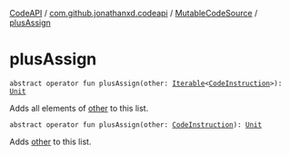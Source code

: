 [CodeAPI](../../index.md) / [com.github.jonathanxd.codeapi](../index.md) / [MutableCodeSource](index.md) / [plusAssign](.)

# plusAssign

`abstract operator fun plusAssign(other: `[`Iterable`](https://kotlinlang.org/api/latest/jvm/stdlib/kotlin.collections/-iterable/index.html)`<`[`CodeInstruction`](../-code-instruction.md)`>): `[`Unit`](https://kotlinlang.org/api/latest/jvm/stdlib/kotlin/-unit/index.html)

Adds all elements of [other](plus-assign.md#com.github.jonathanxd.codeapi.MutableCodeSource$plusAssign(kotlin.collections.Iterable((com.github.jonathanxd.codeapi.CodeInstruction)))/other) to this list.

`abstract operator fun plusAssign(other: `[`CodeInstruction`](../-code-instruction.md)`): `[`Unit`](https://kotlinlang.org/api/latest/jvm/stdlib/kotlin/-unit/index.html)

Adds [other](plus-assign.md#com.github.jonathanxd.codeapi.MutableCodeSource$plusAssign(com.github.jonathanxd.codeapi.CodeInstruction)/other) to this list.

